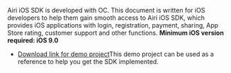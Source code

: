 Airi iOS SDK is developed with OC.
This document is written for iOS developers to help them gain smooth access to Airi iOS SDK, which provides iOS applications with login, registration, payment, sharing, App Store rating, customer support and other functions.
**Minimum iOS version required: iOS 9.0**
* [Download link for demo project](https://github.com/Yostardev/yostar-sdk-ios)This demo project can be used as a reference to help you get the SDK implemented.
